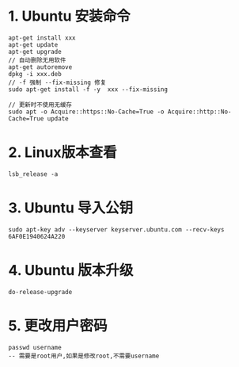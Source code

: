 # 1. Ubuntu 安装命令

```
apt-get install xxx
apt-get update 
apt-get upgrade
// 自动删除无用软件
apt-get autoremove
dpkg -i xxx.deb
// -f 强制 --fix-missing 修复
sudo apt-get install -f -y  xxx --fix-missing

// 更新时不使用无缓存
sudo apt -o Acquire::https::No-Cache=True -o Acquire::http::No-Cache=True update

```

# 2. Linux版本查看

```
lsb_release -a
```

# 3. Ubuntu 导入公钥

```
sudo apt-key adv --keyserver keyserver.ubuntu.com --recv-keys  6AF0E1940624A220
```


# 4. Ubuntu 版本升级

```
do-release-upgrade
```


# 5. 更改用户密码

```
passwd username
-- 需要是root用户,如果是修改root,不需要username
```

